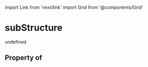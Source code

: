 import Link from 'next/link'
import Grid from '@components/Grid'

# subStructure

undefined

## Property of



